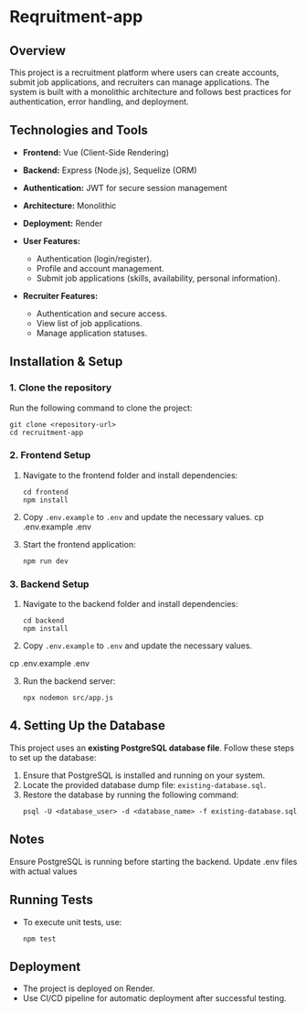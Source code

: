 # Reqruitment-app

## Overview
This project is a recruitment platform where users can create accounts, submit job applications, and recruiters can manage applications. The system is built with a monolithic architecture and follows best practices for authentication, error handling, and deployment.

## Technologies and Tools
- **Frontend:** Vue (Client-Side Rendering)
- **Backend:** Express (Node.js), Sequelize (ORM)
- **Authentication:** JWT for secure session management
- **Architecture:** Monolithic
- **Deployment:** Render


- **User Features:**
  - Authentication (login/register).
  - Profile and account management.
  - Submit job applications (skills, availability, personal information).

- **Recruiter Features:**
  - Authentication and secure access.
  - View list of job applications.
  - Manage application statuses.

## Installation & Setup
### 1. Clone the repository
Run the following command to clone the project:
```
git clone <repository-url>
cd recruitment-app
 ```

### 2. Frontend Setup
1. Navigate to the frontend folder and install dependencies:
   ```
   cd frontend
   npm install
   ```
2. Copy `.env.example` to `.env` and update the necessary values. 
cp .env.example .env 

3. Start the frontend application:
   ```
   npm run dev
   ```


### 3. Backend Setup
1. Navigate to the backend folder and install dependencies:
   ```
   cd backend
   npm install

2. Copy `.env.example` to `.env` and update the necessary values.

cp .env.example .env 

3. Run the backend server:
   ```
   npx nodemon src/app.js
   ```

## 4. Setting Up the Database  
This project uses an **existing PostgreSQL database file**. Follow these steps to set up the database:  

1. Ensure that PostgreSQL is installed and running on your system.  
2. Locate the provided database dump file: `existing-database.sql`.  
3. Restore the database by running the following command:  
   ```
   psql -U <database_user> -d <database_name> -f existing-database.sql
   ```

## Notes
Ensure PostgreSQL is running before starting the backend.
Update .env files with actual values

## Running Tests
- To execute unit tests, use:
  ```
  npm test
  ```

## Deployment
- The project is deployed on Render.
- Use CI/CD pipeline for automatic deployment after successful testing.